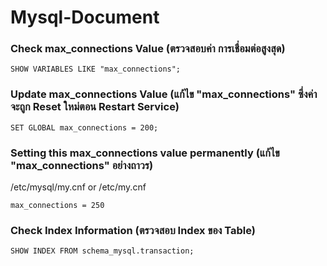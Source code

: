 # Mysql-Document

### Check max_connections Value (ตรวจสอบค่า การเชื่อมต่อสูงสุด)

    SHOW VARIABLES LIKE "max_connections";
    
### Update max_connections Value (แก้ไข "max_connections" ซึ่งค่าจะถูก Reset ใหม่ตอน Restart Service) 

    SET GLOBAL max_connections = 200;
    
### Setting this max_connections value permanently (แก้ไข "max_connections" อย่างถาวร) 

/etc/mysql/my.cnf or /etc/my.cnf

    max_connections = 250
    
###  Check Index Information (ตรวจสอบ Index ของ Table)

    SHOW INDEX FROM schema_mysql.transaction;
